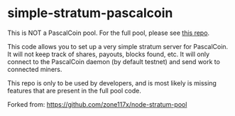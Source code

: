 # simple-stratum-pascalcoin

This is NOT a PascalCoin pool. For the full pool, please see [this repo](https://github.com/PascalCoinFreePool/PascalCoinFreePool).

This code allows you to set up a very simple stratum server for PascalCoin. It will not keep track of shares, payouts, blocks found, etc. It will only connect to the PascalCoin daemon (by default testnet) and send work to connected miners.

This repo is only to be used by developers, and is most likely is missing features that are present in the full pool code.

Forked from: https://github.com/zone117x/node-stratum-pool
